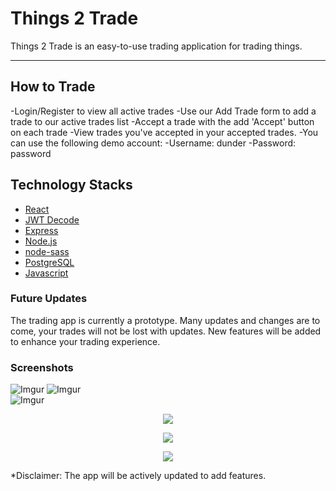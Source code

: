 # Things 2 Trade

Things 2 Trade is an easy-to-use trading application for trading things.

***

## How to Trade
-Login/Register to view all active trades
-Use our Add Trade form to add a trade to our active trades list
-Accept a trade with the add 'Accept' button on each trade
-View trades you've accepted in your accepted trades.
-You can use the following demo account:
-Username: dunder
-Password: password

## Technology Stacks

* [React](https://reactjs.org)
* [JWT Decode](https://jwt.io/)
* [Express](https://expressjs.com/)
* [Node.js](https://nodejs.org/en/)
* [node-sass](https://www.npmjs.com/package/node-sass)
* [PostgreSQL](https://www.postgresql.org)
* [Javascript](https://www.javascript.com)

### Future Updates

The trading app is currently a prototype. Many updates and changes are to come, your trades will not be lost with updates.
New features will be added to enhance your trading experience.


### Screenshots

![Imgur](https://i.imgur.com/7pGafCK.png)
![Imgur](https://i.imgur.com/gb1D7q3.png)<br/>
![Imgur](https://i.imgur.com/9goKC69.png)<br/>
<p align="center">
  <img src="https://i.imgur.com/9goKC69.png">
</p>

<p align="center">
  <img src="https://i.imgur.com/l3CYTXX.png">
</p>

<p align="center">
  <img src="https://i.imgur.com/380KpRt.png">
</p>


*Disclaimer: The app will be actively updated to add features.
